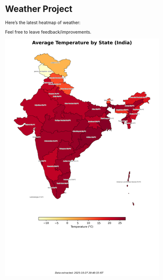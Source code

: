 # Weather Project

Here’s the latest heatmap of weather:

Feel free to leave feedback/improvements.

![India Heatmap](docs/assets/india_heatmap.png?v=FF8B6B)
